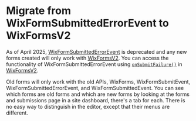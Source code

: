 # Migrate from WixFormSubmittedErrorEvent to WixFormsV2
As of April 2025, [WixFormSubmittedErrorEvent](https://dev.wix.com/docs/velo/velo-only-apis/$w/wix-form-submitted-error-event/wix-form-fields) is deprecated and any new forms created will only work with [WixFormsV2](https://dev.wix.com/docs/velo/velo-only-apis/$w/wix-forms-v2/introduction). You can access the functionality of WixFormSubmittedErrorEvent using [`onSubmitFailure()`](https://dev.wix.com/docs/velo/velo-only-apis/$w/wix-forms-v2/on-submit-failure) in [WixFormsV2](https://dev.wix.com/docs/velo/velo-only-apis/$w/wix-forms-v2/introduction).

Old forms will only work with the old APIs, WixForms, WixFormSubmitEvent, WixFormSubmittedErrorEvent, and WixFormSubmittedEvent. You can see which forms are old forms and which are new forms by looking at the forms and submissions page in a site dashboard, there's a tab for each. There is no easy way to distinguish in the editor, except that their menus are different.
